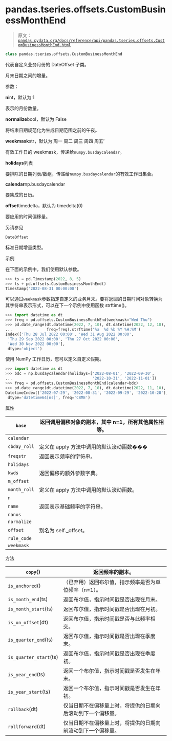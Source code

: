 # pandas.tseries.offsets.CustomBusinessMonthEnd

> 原文：[`pandas.pydata.org/docs/reference/api/pandas.tseries.offsets.CustomBusinessMonthEnd.html`](https://pandas.pydata.org/docs/reference/api/pandas.tseries.offsets.CustomBusinessMonthEnd.html)

```py
class pandas.tseries.offsets.CustomBusinessMonthEnd
```

代表自定义业务月份的 DateOffset 子类。

月末日期之间的增量。

参数：

**n**int，默认为 1

表示的月份数量。

**normalize**bool，默认为 False

将结束日期规范化为生成日期范围之前的午夜。

**weekmask**str，默认为‘周一 周二 周三 周四 周五’

有效工作日的 weekmask，传递给`numpy.busdaycalendar`。

**holidays**列表

要排除的日期列表/数组，传递给`numpy.busdaycalendar`的有效工作日集合。

**calendar**np.busdaycalendar

要集成的日历。

**offset**timedelta，默认为 timedelta(0)

要应用的时间偏移量。

另请参见

`DateOffset`

标准日期增量类型。

示例

在下面的示例中，我们使用默认参数。

```py
>>> ts = pd.Timestamp(2022, 8, 5)
>>> ts + pd.offsets.CustomBusinessMonthEnd()
Timestamp('2022-08-31 00:00:00') 
```

可以通过`weekmask`参数指定自定义的业务月末。要将返回的日期时间对象转换为其字符串表示形式，可以在下一个示例中使用函数 strftime()。

```py
>>> import datetime as dt
>>> freq = pd.offsets.CustomBusinessMonthEnd(weekmask="Wed Thu")
>>> pd.date_range(dt.datetime(2022, 7, 10), dt.datetime(2022, 12, 18),
...               freq=freq).strftime('%a  %d %b %Y %H:%M')
Index(['Thu 28 Jul 2022 00:00', 'Wed 31 Aug 2022 00:00',
 'Thu 29 Sep 2022 00:00', 'Thu 27 Oct 2022 00:00',
 'Wed 30 Nov 2022 00:00'],
 dtype='object') 
```

使用 NumPy 工作日历，您可以定义自定义假期。

```py
>>> import datetime as dt
>>> bdc = np.busdaycalendar(holidays=['2022-08-01', '2022-09-30',
...                                   '2022-10-31', '2022-11-01'])
>>> freq = pd.offsets.CustomBusinessMonthEnd(calendar=bdc)
>>> pd.date_range(dt.datetime(2022, 7, 10), dt.datetime(2022, 11, 10), freq=freq)
DatetimeIndex(['2022-07-29', '2022-08-31', '2022-09-29', '2022-10-28'],
 dtype='datetime64[ns]', freq='CBME') 
```

属性

| `base` | 返回调用偏移对象的副本，其中 n=1，所有其他属性相等。 |
| --- | --- |
| `calendar` |  |
| `cbday_roll` | 定义在 apply 方法中调用的默认滚动函数��� |
| `freqstr` | 返回表示频率的字符串。 |
| `holidays` |  |
| `kwds` | 返回偏移的额外参数字典。 |
| `m_offset` |  |
| `month_roll` | 定义在 apply 方法中调用的默认滚动函数。 |
| `n` |  |
| `name` | 返回表示基础频率的字符串。 |
| `nanos` |  |
| `normalize` |  |
| `offset` | 别名为 self._offset。 |
| `rule_code` |  |
| `weekmask` |  |

方法

| `copy`() | 返回频率的副本。 |
| --- | --- |
| `is_anchored`() | （已弃用）返回布尔值，指示频率是否为单位频率（n=1）。 |
| `is_month_end`(ts) | 返回布尔值，指示时间戳是否出现在月末。 |
| `is_month_start`(ts) | 返回布尔值，指示时间戳是否出现在月初。 |
| `is_on_offset`(dt) | 返回布尔值，指示时间戳是否与此频率相交。 |
| `is_quarter_end`(ts) | 返回布尔值，指示时间戳是否出现在季度末。 |
| `is_quarter_start`(ts) | 返回布尔值，指示时间戳是否出现在季度初。 |
| `is_year_end`(ts) | 返回一个布尔值，指示时间戳是否发生在年末。 |
| `is_year_start`(ts) | 返回一个布尔值，指示时间戳是否发生在年初。 |
| `rollback`(dt) | 仅当日期不在偏移量上时，将提供的日期向后滚动到下一个偏移量。 |
| `rollforward`(dt) | 仅当日期不在偏移量上时，将提供的日期向前滚动到下一个偏移量。 |
